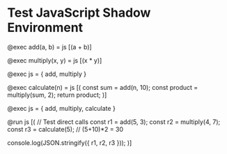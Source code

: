 # Test JavaScript Shadow Environment

@exec add(a, b) = js [(a + b)]

@exec multiply(x, y) = js [(x * y)]

@exec js = { add, multiply }

@exec calculate(n) = js [(
  const sum = add(n, 10);
  const product = multiply(sum, 2);
  return product;
)]

@exec js = { add, multiply, calculate }

@run js [(
  // Test direct calls
  const r1 = add(5, 3);
  const r2 = multiply(4, 7);
  const r3 = calculate(5); // (5+10)*2 = 30
  
  console.log(JSON.stringify({ r1, r2, r3 }));
)]